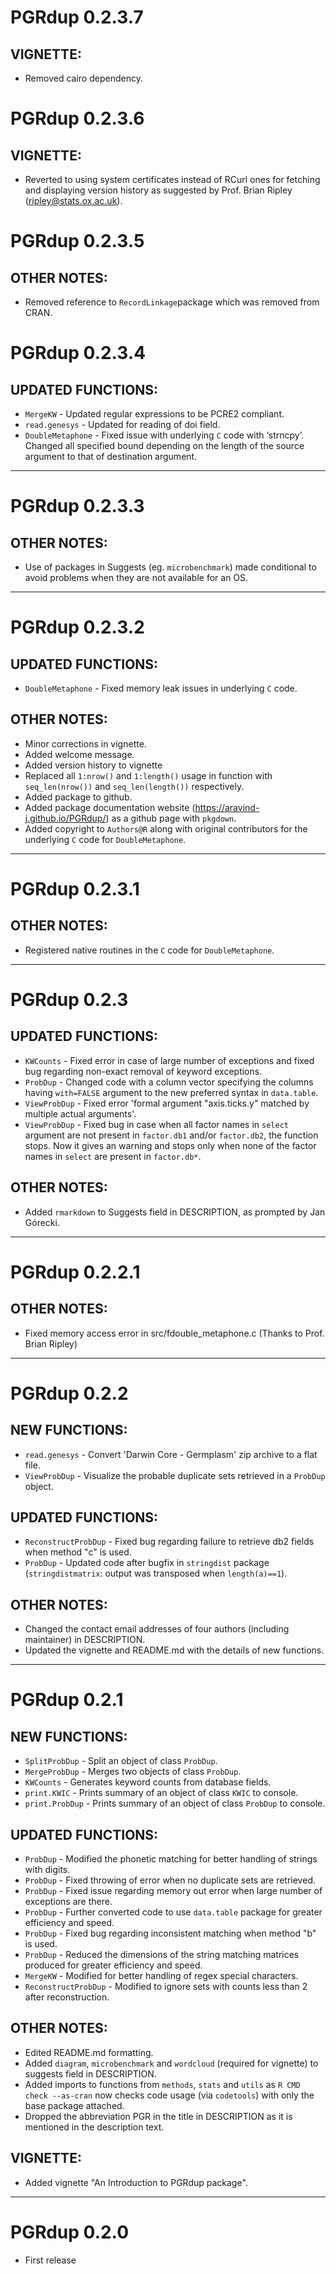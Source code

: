 # PGRdup 0.2.3.7

## VIGNETTE:
* Removed cairo dependency.


# PGRdup 0.2.3.6

## VIGNETTE:
* Reverted to using system certificates instead of RCurl ones for fetching and displaying version history as suggested by Prof. Brian Ripley (ripley@stats.ox.ac.uk).

# PGRdup 0.2.3.5

## OTHER NOTES:
* Removed reference to `RecordLinkage`package which was removed from CRAN.

# PGRdup 0.2.3.4

## UPDATED FUNCTIONS:
* `MergeKW` - Updated regular expressions to be PCRE2 compliant.
* `read.genesys` - Updated for reading of doi field.
* `DoubleMetaphone` - Fixed issue with underlying `C` code with ‘strncpy’. Changed all specified bound depending on the length of the source argument to that of destination argument.

***
# PGRdup 0.2.3.3

## OTHER NOTES:
* Use of packages in Suggests (eg. `microbenchmark`) made conditional to avoid problems when they are not available for an OS.

***

# PGRdup 0.2.3.2

## UPDATED FUNCTIONS:
* `DoubleMetaphone` - Fixed memory leak issues in underlying `C` code.
 
## OTHER NOTES:
* Minor corrections in vignette.
* Added welcome message.
* Added version history to vignette
* Replaced all `1:nrow()` and `1:length()` usage in function with `seq_len(nrow())` and `seq_len(length())` respectively.
* Added package to github.
* Added package documentation website (https://aravind-j.github.io/PGRdup/) as a github page with `pkgdown`.
* Added copyright to `Authors@R` along with original contributors for the underlying `C` code for `DoubleMetaphone`.

***

# PGRdup  0.2.3.1

## OTHER NOTES:
* Registered native routines in the `C` code for `DoubleMetaphone`.

***

# PGRdup  0.2.3

## UPDATED FUNCTIONS:
* `KWCounts` - Fixed error in case of large number of exceptions and fixed bug regarding non-exact removal of keyword exceptions.
* `ProbDup` - Changed code with a column vector specifying the columns having `with=FALSE` argument to the new preferred syntax in `data.table`.
* `ViewProbDup` - Fixed error 'formal argument "axis.ticks.y" matched by multiple actual arguments'.
* `ViewProbDup` - Fixed bug in case when all factor names in `select` argument are not present in `factor.db1` and/or `factor.db2`, the function stops. Now it gives an warning and stops only when none of the factor names in `select` are present in `factor.db*`.
 
## OTHER NOTES:
* Added `rmarkdown` to Suggests field in DESCRIPTION, as prompted by Jan Górecki.

***

# PGRdup  0.2.2.1

## OTHER NOTES:
* Fixed memory access error in src/fdouble_metaphone.c (Thanks to Prof. Brian Ripley)
 
***

# PGRdup  0.2.2

## NEW FUNCTIONS:
* `read.genesys` - Convert 'Darwin Core - Germplasm' zip archive to a flat file.
* `ViewProbDup` - Visualize the probable duplicate sets retrieved in a `ProbDup` object.

## UPDATED FUNCTIONS:
* `ReconstructProbDup` - Fixed bug regarding failure to retrieve db2 fields when method "c" is used.
* `ProbDup` - Updated code after bugfix in `stringdist` package (`stringdistmatrix`: output was transposed when `length(a)==1`).
 
## OTHER NOTES:
* Changed the contact email addresses of four authors (including maintainer) in DESCRIPTION.
* Updated the vignette and README.md with the details of new functions.

***

# PGRdup  0.2.1

## NEW FUNCTIONS:
* `SplitProbDup` - Split an object of class `ProbDup`.
* `MergeProbDup` - Merges two objects of class `ProbDup`.
* `KWCounts` - Generates keyword counts from database fields.
* `print.KWIC` - Prints summary of an object of class `KWIC` to console.
* `print.ProbDup` - Prints summary of an object of class `ProbDup` to console.

## UPDATED FUNCTIONS:
* `ProbDup` - Modified the phonetic matching for better handling of strings with digits.
* `ProbDup` - Fixed throwing of error when no duplicate sets are retrieved.
* `ProbDup` - Fixed issue regarding memory out error when large number of exceptions are there.
* `ProbDup` - Further converted code to use `data.table` package for greater efficiency and speed.
* `ProbDup` - Fixed bug regarding inconsistent matching when method "b" is used.
* `ProbDup` - Reduced the dimensions of the string matching matrices produced for greater efficiency and speed.
* `MergeKW` - Modified for better handling of regex special characters.
* `ReconstructProbDup` - Modified to ignore sets with counts less than 2 after reconstruction.

## OTHER NOTES:
* Edited README.md formatting.
* Added `diagram`, `microbenchmark` and `wordcloud` (required for vignette) to suggests field in DESCRIPTION.
* Added imports to functions from `methods`, `stats` and `utils` as `R CMD check --as-cran` now checks code usage (via `codetools`) with only the base package attached.
* Dropped the abbreviation PGR in the title in DESCRIPTION as it is mentioned in the description text.
 
## VIGNETTE:
* Added vignette "An Introduction to PGRdup package".

***

# PGRdup  0.2.0

* First release
